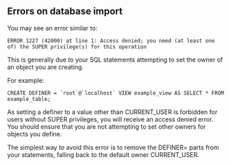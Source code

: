 Errors on database import
-------------------------

You may see an error similar to:
```
ERROR 1227 (42000) at line 1: Access denied; you need (at least one of) the SUPER privilege(s) for this operation
```

This is generally due to your SQL statements attempting to set the owner of an object you are creating.

For example:
```
CREATE DEFINER = `root`@`localhost` VIEW example_view AS SELECT * FROM example_table;
```

As setting a definer to a value other than CURRENT_USER is forbidden for users without SUPER privileges,
you will receive an access denied error. You should ensure that you are not attempting to set other owners for
objects you define.

The simplest way to avoid this error is to remove the DEFINER=<user> parts from your statements, falling back to
the default owner CURRENT_USER.

